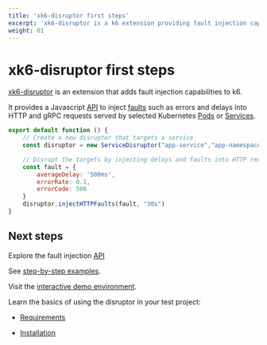 ```yaml
---
title: 'xk6-disruptor first steps'
excerpt: 'xk6-disruptor is a k6 extension providing fault injection capabilities to k6.'
weight: 01
---
```


# xk6-disruptor first steps

[xk6-disruptor](https://github.com/grafana/xk6-disruptor) is an extension that adds fault injection capabilities to k6.

It provides a Javascript [API](/docs/k6/<K6_VERSION>/javascript-api/xk6-disruptor/) to inject [faults](/docs/k6/<K6_VERSION>/javascript-api/xk6-disruptor/faults) such as errors and delays into HTTP and gRPC requests served by selected Kubernetes [Pods](/docs/k6/<K6_VERSION>/javascript-api/xk6-disruptor/poddisruptor) or [Services](/docs/k6/<K6_VERSION>/javascript-api/xk6-disruptor/servicedisruptor).


```javascript
export default function () {
    // Create a new disruptor that targets a service
    const disruptor = new ServiceDisruptor("app-service","app-namespace");

    // Disrupt the targets by injecting delays and faults into HTTP request for 30 seconds
    const fault = {
        averageDelay: '500ms',
        errorRate: 0.1,
        errorCode: 500
    }
    disruptor.injectHTTPFaults(fault, "30s")
}
```

## Next steps

Explore the fault injection [API](/docs/k6/<K6_VERSION>/javascript-api/xk6-disruptor/)

See [step-by-step examples](/docs/k6/<K6_VERSION>/testing-guides/injecting-faults-with-xk6-disruptor/examples).

Visit the [interactive demo environment](https://killercoda.com/grafana-xk6-disruptor/scenario/killercoda).

Learn the basics of using the disruptor in your test project:

- [Requirements](/docs/k6/<K6_VERSION>/testing-guides/injecting-faults-with-xk6-disruptor/requirements)

- [Installation](/docs/k6/<K6_VERSION>/testing-guides/injecting-faults-with-xk6-disruptor/installation)